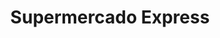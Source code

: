 ---
title: "Supermercado Express"
url: /ciudad-autonoma-de-buenos-aires/supermercado-express/
shop: Supermarkt
---
